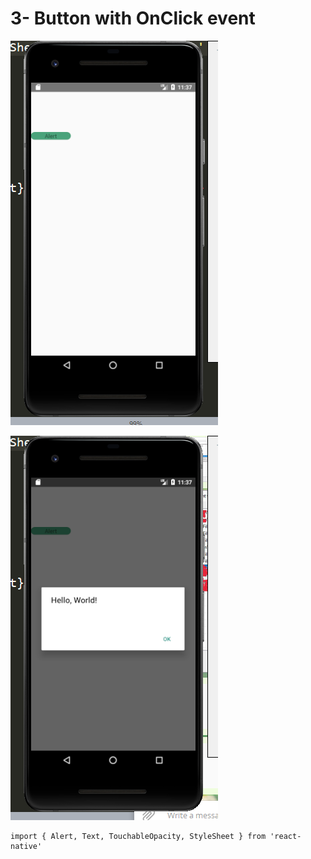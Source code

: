 # 3- Button with OnClick event

![screenshot1.png](screenshot1.png)

![screenshot2.png](screenshot2.png)


```
import { Alert, Text, TouchableOpacity, StyleSheet } from 'react-native'
```


